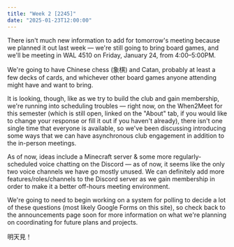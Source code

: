 ```yaml
---
title: "Week 2 [2245]"
date: "2025-01-23T12:00:00"
---
```


There isn't much new information to add for tomorrow's meeting because we planned it out last week — we're still going to bring board games, and we'll be meeting in WAL 4510 on Friday, January 24, from 4:00–5:00PM.

<!--more-->

We're going to have Chinese chess (象棋) and Catan, probably at least a few decks of cards, and whichever other board games anyone attending might have and want to bring.

It is looking, though, like as we try to build the club and gain membership, we're running into scheduling troubles — right now, on the When2Meet for this semester (which is still open, linked on the "About" tab, if you would like to change your response or fill it out if you haven't already), there isn't one single time that everyone is available, so we've been discussing introducing some ways that we can have asynchronous club engagement in addition to the in-person meetings.

As of now, ideas include a Minecraft server & some more regularly-scheduled voice chatting on the Discord — as of now, it seems like the only two voice channels we have go mostly unused. We can definitely add more features/roles/channels to the Discord server as we gain membership in order to make it a better off-hours meeting environment.

We're going to need to begin working on a system for polling to decide a lot of these questions (most likely Google Forms on this site), so check back to the announcements page soon for more information on what we're planning on coordinating for future plans and projects.

明天見！
